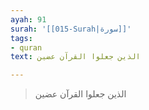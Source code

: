 ```yaml
---
ayah: 91
surah: '[[015-Surah|سورة]]'
tags:
- quran
text: الذين جعلوا القرآن عضين

---
```

> الذين جعلوا القرآن عضين
